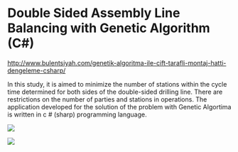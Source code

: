 # Double Sided Assembly Line Balancing with Genetic Algorithm (C#)

http://www.bulentsiyah.com/genetik-algoritma-ile-cift-tarafli-montaj-hatti-dengeleme-csharp/

In this study, it is aimed to minimize the number of stations within the cycle time determined for both sides of the double-sided drilling line. There are restrictions on the number of parties and stations in operations. The application developed for the solution of the problem with Genetic Algortima is written in c # (sharp) programming language.

![](https://github.com/bulentsiyah/Genetik-Algoritma-ile-Cift-Tarafli-Montaj-Hatti-Dengeleme/blob/master/cift1.png)

![](https://github.com/bulentsiyah/Genetik-Algoritma-ile-Cift-Tarafli-Montaj-Hatti-Dengeleme/blob/master/cift2.png)
